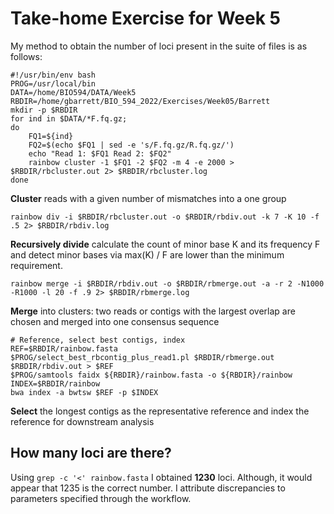 # Take-home Exercise for Week 5
My method to obtain the number of loci present in the suite of files is as follows:

```
#!/usr/bin/env bash
PROG=/usr/local/bin
DATA=/home/BIO594/DATA/Week5
RBDIR=/home/gbarrett/BIO_594_2022/Exercises/Week05/Barrett
mkdir -p $RBDIR
for ind in $DATA/*F.fq.gz;
do
	FQ1=${ind}
	FQ2=$(echo $FQ1 | sed -e 's/F.fq.gz/R.fq.gz/')
    echo "Read 1: $FQ1 Read 2: $FQ2"
    rainbow cluster -1 $FQ1 -2 $FQ2 -m 4 -e 2000 > $RBDIR/rbcluster.out 2> $RBDIR/rbcluster.log
done
```
**Cluster** reads with a given number of mismatches into a one group
```
rainbow div -i $RBDIR/rbcluster.out -o $RBDIR/rbdiv.out -k 7 -K 10 -f .5 2> $RBDIR/rbdiv.log
```
**Recursively divide** calculate the count of minor base K and its frequency F and detect minor bases via max(K) / F are lower than the minimum requirement. 
```
rainbow merge -i $RBDIR/rbdiv.out -o $RBDIR/rbmerge.out -a -r 2 -N1000 -R1000 -l 20 -f .9 2> $RBDIR/rbmerge.log
```
**Merge** into clusters: two reads or contigs with the largest overlap are chosen and merged into one consensus sequence
```
# Reference, select best contigs, index
REF=$RBDIR/rainbow.fasta
$PROG/select_best_rbcontig_plus_read1.pl $RBDIR/rbmerge.out $RBDIR/rbdiv.out > $REF
$PROG/samtools faidx ${RBDIR}/rainbow.fasta -o ${RBDIR}/rainbow
INDEX=$RBDIR/rainbow
bwa index -a bwtsw $REF -p $INDEX
```
**Select** the longest contigs as the representative reference and index the reference for downstream analysis

## How many loci are there?

Using `grep -c '<' rainbow.fasta` I obtained **1230** loci. Although, it would appear that 1235 is the correct number. I attribute discrepancies to parameters specified through the workflow. 